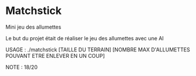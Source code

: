 # Matchstick

Mini jeu des allumettes

Le but du projet était de réaliser le jeu des allumettes avec une AI

USAGE : ./matchstick [TAILLE DU TERRAIN] [NOMBRE MAX D'ALLUMETTES POUVANT ETRE ENLEVER EN UN COUP]

NOTE : 18/20
